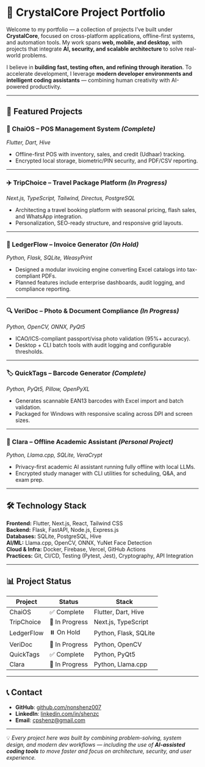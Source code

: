 # 🚀 CrystalCore Project Portfolio  

Welcome to my portfolio — a collection of projects I’ve built under **CrystalCore**, focused on cross-platform applications, offline-first systems, and automation tools. My work spans **web, mobile, and desktop**, with projects that integrate **AI, security, and scalable architecture** to solve real-world problems.  

I believe in **building fast, testing often, and refining through iteration**. To accelerate development, I leverage **modern developer environments and intelligent coding assistants** — combining human creativity with AI-powered productivity.  

---

## 🌟 Featured Projects  

### 🛒 ChaiOS – POS Management System *(Complete)*  
*Flutter, Dart, Hive*  
- Offline-first POS with inventory, sales, and credit (Udhaar) tracking.  
- Encrypted local storage, biometric/PIN security, and PDF/CSV reporting.  

---

### ✈️ TripChoice – Travel Package Platform *(In Progress)*  
*Next.js, TypeScript, Tailwind, Directus, PostgreSQL*  
- Architecting a travel booking platform with seasonal pricing, flash sales, and WhatsApp integration.  
- Personalization, SEO-ready structure, and responsive grid layouts.  

---

### 📄 LedgerFlow – Invoice Generator *(On Hold)*  
*Python, Flask, SQLite, WeasyPrint*  
- Designed a modular invoicing engine converting Excel catalogs into tax-compliant PDFs.  
- Planned features include enterprise dashboards, audit logging, and compliance reporting.  

---

### 🔍 VeriDoc – Photo & Document Compliance *(In Progress)*  
*Python, OpenCV, ONNX, PyQt5*  
- ICAO/ICS-compliant passport/visa photo validation (95%+ accuracy).  
- Desktop + CLI batch tools with audit logging and configurable thresholds.  

---

### 🏷️ QuickTags – Barcode Generator *(Complete)*  
*Python, PyQt5, Pillow, OpenPyXL*  
- Generates scannable EAN13 barcodes with Excel import and batch validation.  
- Packaged for Windows with responsive scaling across DPI and screen sizes.  

---

### 🤖 Clara – Offline Academic Assistant *(Personal Project)*  
*Python, Llama.cpp, SQLite, VeraCrypt*  
- Privacy-first academic AI assistant running fully offline with local LLMs.  
- Encrypted study manager with CLI utilities for scheduling, Q&A, and exam prep.  

---

## 🛠️ Technology Stack  

**Frontend:** Flutter, Next.js, React, Tailwind CSS  
**Backend:** Flask, FastAPI, Node.js, Express.js  
**Databases:** SQLite, PostgreSQL, Hive  
**AI/ML:** Llama.cpp, OpenCV, ONNX, YuNet Face Detection  
**Cloud & Infra:** Docker, Firebase, Vercel, GitHub Actions  
**Practices:** Git, CI/CD, Testing (Pytest, Jest), Cryptography, API Integration  

---

## 📊 Project Status  

| Project      | Status        | Stack                     |  
|--------------|---------------|---------------------------|  
| ChaiOS       | ✅ Complete   | Flutter, Dart, Hive       |  
| TripChoice   | 🔄 In Progress| Next.js, TypeScript       |  
| LedgerFlow   | ⏸️ On Hold    | Python, Flask, SQLite     |  
| VeriDoc      | 🔄 In Progress| Python, OpenCV            |  
| QuickTags    | ✅ Complete   | Python, PyQt5             |  
| Clara        | 🔄 In Progress| Python, Llama.cpp         |  

---

## 📞 Contact  

- **GitHub**: [github.com/nonshenz007](https://github.com/nonshenz007)  
- **LinkedIn**: [linkedin.com/in/shenzc](https://www.linkedin.com/in/shenzc/)  
- **Email**: [cpshenz@gmail.com](mailto:cpshenz@gmail.com)  

---

💡 *Every project here was built by combining problem-solving, system design, and modern dev workflows — including the use of **AI-assisted coding tools** to move faster and focus on architecture, security, and user experience.*  

